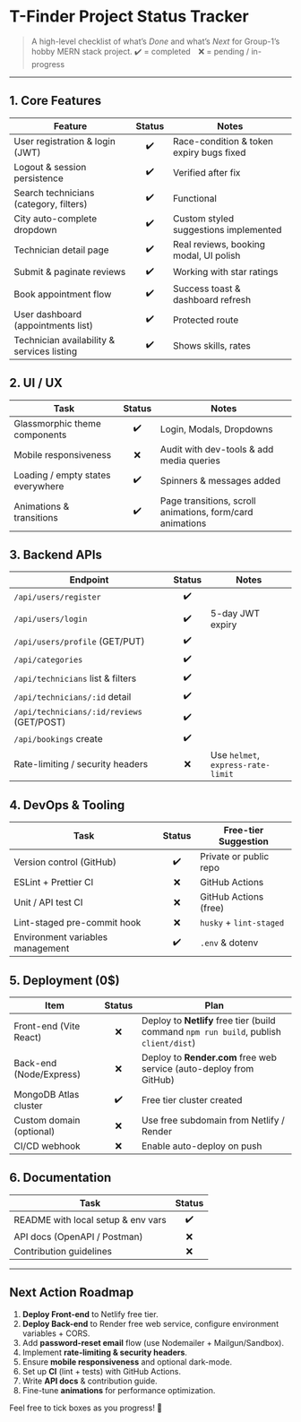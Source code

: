 # T-Finder Project Status Tracker

> A high-level checklist of what’s *Done* and what’s *Next* for Group-1’s hobby MERN stack project.  ✔️ = completed ❌ = pending / in-progress

---

## 1. Core Features
| Feature | Status | Notes |
|---------|:------:|-------|
| User registration & login (JWT) | ✔️ | Race-condition & token expiry bugs fixed |
| Logout & session persistence | ✔️ | Verified after fix |
| Search technicians (category, filters) | ✔️ | Functional |
| City auto-complete dropdown | ✔️ | Custom styled suggestions implemented |
| Technician detail page | ✔️ | Real reviews, booking modal, UI polish |
| Submit & paginate reviews | ✔️ | Working with star ratings |
| Book appointment flow | ✔️ | Success toast & dashboard refresh |
| User dashboard (appointments list) | ✔️ | Protected route |
| Technician availability & services listing | ✔️ | Shows skills, rates |


## 2. UI / UX
| Task | Status | Notes |
|------|:------:|-------|
| Glassmorphic theme components | ✔️ | Login, Modals, Dropdowns |
| Mobile responsiveness | ❌ | Audit with dev-tools & add media queries |
| Loading / empty states everywhere | ✔️ | Spinners & messages added |
| Animations & transitions | ✔️ | Page transitions, scroll animations, form/card animations |

## 3. Backend APIs
| Endpoint | Status | Notes |
|----------|:------:|-------|
| `/api/users/register` | ✔️ |
| `/api/users/login` | ✔️ | 5-day JWT expiry |
| `/api/users/profile` (GET/PUT) | ✔️ |
| `/api/categories` | ✔️ |
| `/api/technicians` list & filters | ✔️ |
| `/api/technicians/:id` detail | ✔️ |
| `/api/technicians/:id/reviews` (GET/POST) | ✔️ |
| `/api/bookings` create | ✔️ |
| Rate-limiting / security headers | ❌ | Use `helmet`, `express-rate-limit` |


## 4. DevOps & Tooling
| Task | Status | Free-tier Suggestion |
|------|:------:|----------------------|
| Version control (GitHub) | ✔️ | Private or public repo |
| ESLint + Prettier CI | ❌ | GitHub Actions |
| Unit / API test CI | ❌ | GitHub Actions (free) |
| Lint-staged pre-commit hook | ❌ | `husky` + `lint-staged` |
| Environment variables management | ✔️ | `.env` & dotenv |

## 5. Deployment (0$)
| Item | Status | Plan |
|------|:------:|------|
| Front-end (Vite React) | ❌ | Deploy to **Netlify** free tier (build command `npm run build`, publish `client/dist`) |
| Back-end (Node/Express) | ❌ | Deploy to **Render.com** free web service (auto-deploy from GitHub) |
| MongoDB Atlas cluster | ✔️ | Free tier cluster created |
| Custom domain (optional) | ❌ | Use free subdomain from Netlify / Render |
| CI/CD webhook | ❌ | Enable auto-deploy on push |

## 6. Documentation
| Task | Status |
|------|:------:|
| README with local setup & env vars | ✔️ |
| API docs (OpenAPI / Postman) | ❌ |
| Contribution guidelines | ❌ |

---

## Next Action Roadmap
1. **Deploy Front-end** to Netlify free tier.
2. **Deploy Back-end** to Render free web service, configure environment variables + CORS.
3. Add **password-reset email** flow (use Nodemailer + Mailgun/Sandbox).
4. Implement **rate-limiting & security headers**.
5. Ensure **mobile responsiveness** and optional dark-mode.
6. Set up **CI** (lint + tests) with GitHub Actions.
7. Write **API docs** & contribution guide.
8. Fine-tune **animations** for performance optimization.

Feel free to tick boxes as you progress! 🎯
